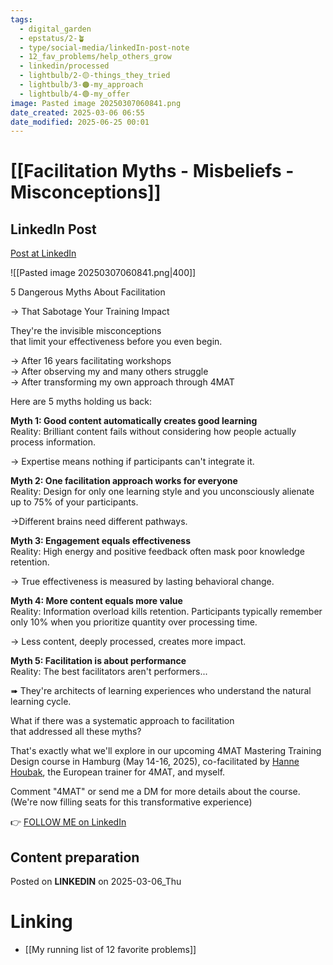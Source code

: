 ```yaml
---
tags:
  - digital_garden
  - epstatus/2-🪴
  - type/social-media/linkedIn-post-note
  - 12_fav_problems/help_others_grow
  - linkedin/processed
  - lightbulb/2-🟡-things_they_tried
  - lightbulb/3-🟠-my_approach
  - lightbulb/4-🟢-my_offer
image: Pasted image 20250307060841.png
date_created: 2025-03-06 06:55
date_modified: 2025-06-25 00:01
---
```

# [[Facilitation Myths - Misbeliefs - Misconceptions]]

## LinkedIn Post

[Post at LinkedIn](https://www.linkedin.com/posts/sebastiankamilli_5-dangerous-myths-about-facilitation-activity-7303308734112366592-FKSr?utm_source=share&utm_medium=member_desktop&rcm=ACoAAA1M1pkBgWCYPhT45EpfLiHzViQqRWNCIv4)

![[Pasted image 20250307060841.png|400]]

5 Dangerous Myths About Facilitation  
  
→ That Sabotage Your Training Impact  
  
They're the invisible misconceptions  
that limit your effectiveness before you even begin.  
  
→ After 16 years facilitating workshops  
→ After observing my and many others struggle  
→ After transforming my own approach through 4MAT  
  
Here are 5 myths holding us back:  
  
**Myth 1: Good content automatically creates good learning**  
Reality: Brilliant content fails without considering how people actually process information.  
  
→ Expertise means nothing if participants can't integrate it.  
  
**Myth 2: One facilitation approach works for everyone**  
Reality: Design for only one learning style and you unconsciously alienate up to 75% of your participants.  
  
→Different brains need different pathways.  
  
**Myth 3: Engagement equals effectiveness**  
Reality: High energy and positive feedback often mask poor knowledge retention.  
  
→ True effectiveness is measured by lasting behavioral change.  
  
**Myth 4: More content equals more value**  
Reality: Information overload kills retention. Participants typically remember only 10% when you prioritize quantity over processing time.  
  
→ Less content, deeply processed, creates more impact.  
  
**Myth 5: Facilitation is about performance**  
Reality: The best facilitators aren't performers...  
  
➠ They're architects of learning experiences who understand the natural learning cycle.  
  
What if there was a systematic approach to facilitation  
that addressed all these myths?  
  
That's exactly what we'll explore in our upcoming 4MAT Mastering Training Design course in Hamburg (May 14-16, 2025), co-facilitated by [](https://www.linkedin.com/in/ACoAAABu4oIBhM9AaaXVclPPngaKlvVKKy-FogU)[Hanne Houbak](https://www.linkedin.com/in/hanne-houbak-4aa5252/), the European trainer for 4MAT, and myself.  
  
Comment "4MAT" or send me a DM for more details about the course.  
(We're now filling seats for this transformative experience)

👉 [FOLLOW ME on LinkedIn](https://www.linkedin.com/comm/mynetwork/discovery-see-all?usecase=PEOPLE_FOLLOWS&followMember=sebastiankamilli)

## Content preparation

Posted on **LINKEDIN** on 2025-03-06_Thu

# Linking

+ [[My running list of 12 favorite problems]]